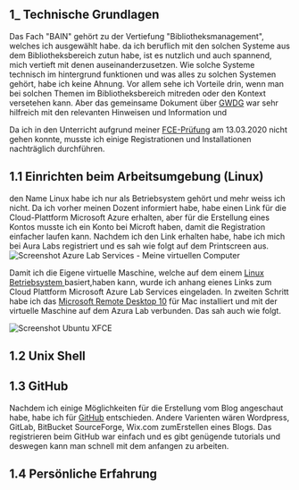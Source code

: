## 1_ Technische Grundlagen

Das Fach "BAIN" gehört zu der Vertiefung "Bibliotheksmanagement", welches ich ausgewählt habe. da ich beruflich mit den solchen Systeme aus dem Bibliotheksbereich zutun habe, ist es nutzlich und auch spannend, mich vertieft mit denen auseinanderzusetzen. Wie solche Systeme technisch im hintergrund funktionen und was alles zu solchen Systemen gehört, habe ich keine Ahnung. Vor allem sehe ich Vorteile drin, wenn man bei solchen Themen im Bibliotheksbereich mitreden oder den Kontext versetehen kann. Aber das gemeinsame Dokument über [GWDG](https://pad.gwdg.de/Zi-mp8FEQXKV22eL6qUUWg?both) war sehr hilfreich mit den relevanten Hinweisen und Information und 

Da ich in den Unterricht aufgrund meiner [FCE-Prüfung](https://cambridge-exams.ch/de/fce-cambridge-english-first) am 13.03.2020 nicht gehen konnte, musste ich einige Registrationen und Installationen nachträglich durchführen.

## 1.1  Einrichten beim Arbeitsumgebung (Linux)

den Name Linux habe ich nur als Betriebsystem gehört und mehr weiss ich nicht. Da ich vorher meinen Dozent informiert habe, habe einen Link für die Cloud-Plattform Microsoft Azure erhalten, aber für die Erstellung eines Kontos musste ich ein Konto bei Microft haben, damit die Registration einfacher laufen kann. Nachdem ich den Link erhalten habe, habe ich mich bei Aura Labs registriert und es sah wie folgt auf dem Printscreen aus.
![Screenshot Azure Lab Services - Meine virtuellen Computer](https://bain.felixlohmeier.de/images/01_azure-vms.png)

Damit ich die Eigene virtuelle Maschine, welche auf dem einem [Linux Betriebsystem ](https://wiki.ubuntu.com/EoanErmine/ReleaseNotes ) basiert,haben kann, wurde ich anhang eienes Links zum Cloud Plattform Microsoft Azure Lab Services eingeladen. In zweiten Schritt habe ich das [Microsoft Remote Desktop 10](https://apps.apple.com/de/app/microsoft-remote-desktop-10/id1295203466) für Mac installiert und mit der virtuelle Maschine auf dem Azura Lab verbunden. Das sah auch wie folgt.

![Screenshot Ubuntu XFCE](https://bain.felixlohmeier.de/images/01_ubuntu_xfce.png)

## 1.2 Unix Shell

## 1.3 GitHub

Nachdem ich einige Möglichkeiten für die Erstellung vom Blog angeschaut habe, habe ich für [GitHub](https://github.com) entschieden. Andere Varienten wären Wordpress, GitLab, BitBucket SourceForge, Wix.com zumErstellen eines Blogs. Das registrieren beim GitHub war einfach und es gibt genügende tutorials und deswegen kann man schnell mit dem anfangen zu arbeiten.


## 1.4 Persönliche Erfahrung
